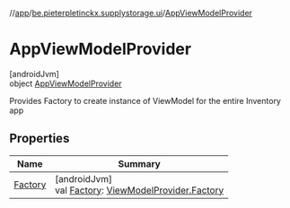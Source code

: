 //[app](../../../index.md)/[be.pieterpletinckx.supplystorage.ui](../index.md)/[AppViewModelProvider](index.md)

# AppViewModelProvider

[androidJvm]\
object [AppViewModelProvider](index.md)

Provides Factory to create instance of ViewModel for the entire Inventory app

## Properties

| Name | Summary |
|---|---|
| [Factory](-factory.md) | [androidJvm]<br>val [Factory](-factory.md): [ViewModelProvider.Factory](https://developer.android.com/reference/kotlin/androidx/lifecycle/ViewModelProvider.Factory.html) |
